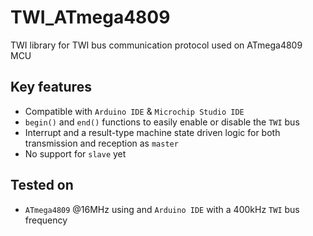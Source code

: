# TWI_ATmega4809
TWI library for TWI bus communication protocol used on ATmega4809 MCU

## Key features
- Compatible with `Arduino IDE` & `Microchip Studio IDE`
- ```begin()``` and ```end()``` functions to easily enable or disable the `TWI` bus
- Interrupt and a result-type machine state driven logic for both transmission and reception as `master`
- No support for `slave` yet

## Tested on
- `ATmega4809` @16MHz using and `Arduino IDE` with a 400kHz `TWI` bus frequency


